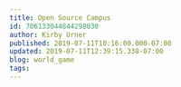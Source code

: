 ```yaml
---
title: Open Source Campus
id: 706133044844298030
author: Kirby Urner
published: 2019-07-11T10:16:00.000-07:00
updated: 2019-07-11T12:39:15.338-07:00
blog: world_game
tags: 
---
```


